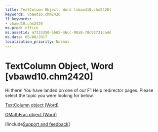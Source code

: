 ```yaml
---
title: TextColumn Object, Word [vbawd10.chm2420]
keywords: vbawd10.chm2420
f1_keywords:
- vbawd10.chm2420
ms.prod: office
ms.assetid: a7333d50-bb65-46cc-98a0-70c93731ca4d
ms.date: 06/08/2017
localization_priority: Normal
---
```



# TextColumn Object, Word [vbawd10.chm2420]

Hi there! You have landed on one of our F1 Help redirector pages. Please select the topic you were looking for below.

[TextColumn object (Word)](https://msdn.microsoft.com/library/660614a8-ad5b-dae4-887e-0f75e1172c10%28Office.15%29.aspx)

[OMathFrac object (Word)](https://msdn.microsoft.com/library/31221b8f-9edc-9684-3b4e-867c23cf1c26%28Office.15%29.aspx)

[!include[Support and feedback](~/includes/feedback-boilerplate.md)]